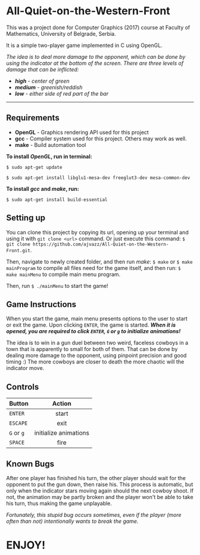 # All-Quiet-on-the-Western-Front
This was a project done for Computer Graphics (2017) course at Faculty of Mathematics, University of Belgrade, Serbia.

It is a simple two-player game implemented in C using OpenGL.

_The idea is to deal more damage to the opponent, which can be done by using the indicator at the bottom of the screen. There are three levels of damage that can be inflicted:_
* _**high** - center of green_
* _**medium** - greenish/reddish_
* _**low** - either side of red part of the bar_
___

## Requirements
* **OpenGL** -  Graphics rendering API used for this project
* **gcc** - Compiler system used for this project. Others may work as well.
* **make** - Build automation tool

**To install _OpenGL_, run in terminal:**

```$ sudo apt-get update```

```$ sudo apt-get install libglu1-mesa-dev freeglut3-dev mesa-common-dev```

**To install _gcc_ and _make_, run:**

```$ sudo apt-get install build-essential```

## Setting up
You can clone this project by copying its url, opening up your terminal and using it with `git clone <url>` command. Or just execute this command:
```$ git clone https://github.com/ajvazz/All-Quiet-on-the-Western-Front.git```.

Then, navigate to newly created folder, and then run _make_: 
`$ make` or `$ make mainProgram` to compile all files need for the game itself, and then run: 
```$ make mainMenu``` to compile main menu program.

Then, run `$ ./mainMenu` to start the game!

## Game Instructions
When you start the game, main menu presents options to the user to start or exit the game. Upon clicking `ENTER`, the game is started.
_**When it is opened, you are required to click `ENTER`, `G` or `g` to initialize animations!**_

The idea is to win in a gun duel between two weird, faceless cowboys in a town that is apparently to small for both of them. That can be done by dealing more damage to the opponent, using pinpoint precision and good timing :) The more cowboys are closer to death the more chaotic will the indicator move.

## Controls

| Button        | Action        |
| ------------- |:-------------:|
| `ENTER`       | start         |
| `ESCAPE`      | exit          |
| `G` or `g`    | initialize animations      |
| `SPACE`       | fire          |

## Known Bugs
After one player has finished his turn, the other player should wait for the opponent to put the gun down, then raise his. This process is automatic, but only when the indicator stars moving again should the next cowboy shoot. If not, the animation may be partly broken and the player won't be able to take his turn, thus making the game unplayable.

_Fortunately, this stupid bug occurs sometimes, even if the player (more often than not) intentionally wants to break the game._

# ENJOY!
